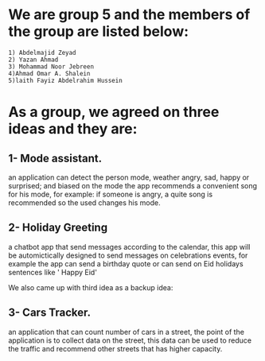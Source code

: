 # We are group 5 and the members of the group are listed below:

    1) Abdelmajid Zeyad
    2) Yazan Ahmad
    3) Mohammad Noor Jebreen
    4)Ahmad Omar A. Shalein
    5)laith Fayiz Abdelrahim Hussein

# As a group, we agreed on three ideas and they are:

## 1- Mode assistant.
an application can detect the person mode, weather angry, sad, happy or surprised; and biased on the mode the app recommends a convenient song for his mode, for example: if someone is angry, a quite song is recommended so the used changes his mode.
## 2- Holiday Greeting
a chatbot app that send messages according to the calendar, this app will be automictically designed to send messages on celebrations events, for example the app can send a birthday quote or can send on Eid holidays sentences like ' Happy Eid'

We also came up with third idea as a backup idea:
## 3- Cars Tracker.
an application that can count number of cars in a street, the point of the application is to collect data on the street, this data can be used to reduce the traffic and recommend other streets that has higher capacity.